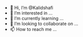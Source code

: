 - 👋 Hi, I’m @Kalidshafi
- 👀 I’m interested in ...
- 🌱 I’m currently learning ...
- 💞️ I’m looking to collaborate on ...
- 📫 How to reach me ...

<!---
Kalidshafi/Kalidshafi is a ✨ special ✨ repository because its `README.md` (this file) appears on your GitHub profile.
You can click the Preview link to take a look at your changes.
--->
